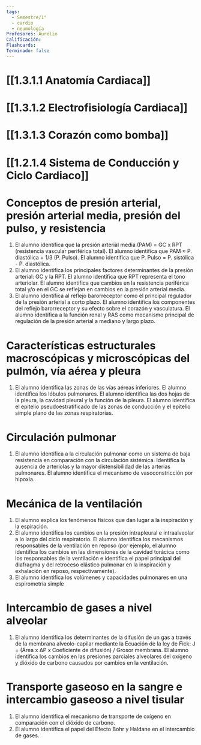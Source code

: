 ```yaml
---
tags:
  - Semestre/1°
  - cardio
  - neumología
Profesores: Aurelio
Calificación: 
Flashcards: 
Terminado: false
---
```

# [[1.3.1.1 Anatomía Cardiaca]]

# [[1.3.1.2 Electrofisiología Cardiaca]]

# [[1.3.1.3 Corazón como bomba]]

# [[1.2.1.4 Sistema de Conducción y Ciclo Cardiaco]]
# Conceptos de presión arterial, presión arterial media, presión del pulso, y resistencia
1. El alumno identifica que la presión arterial media (PAM) = GC x RPT (resistencia vascular periférica total).  El alumno identifica que PAM ≈ P. diastólica + 1/3 (P. Pulso). El alumno identifica que P. Pulso = P. sistólica - P. diastólica.
2. El alumno identifica los principales factores determinantes de la presión arterial: GC y la RPT. El alumno identifica que RPT representa el tono arteriolar. El alumno identifica que cambios en la resistencia periférica total y/o en el GC se reflejan en cambios en la presión arterial media.
4. El alumno identifica al reflejo barorreceptor como el principal regulador de la presión arterial a corto plazo. El alumno identifica los componentes del reflejo barorreceptor y su efecto sobre el corazón y vasculatura. El alumno identifica a la función renal y RAS como mecanismo principal de regulación de la presión arterial a mediano y largo plazo.
# Características estructurales macroscópicas y microscópicas del pulmón, vía aérea y pleura
1. El alumno identifica las zonas de las vías aéreas inferiores.  El alumno identifica los lóbulos pulmonares.  El alumno identifica las dos hojas de la pleura, la cavidad pleural y la función de la pleura.  El alumno identifica el epitelio pseudoestratificado de las zonas de conducción y el epitelio simple plano de las zonas respiratorias.
# Circulación pulmonar
1. El alumno identifica a la circulación pulmonar como un sistema de baja resistencia en comparación con la circulación sistémica. Identifica la ausencia de arteriolas y la mayor distensibilidad de las arterias pulmonares. El alumno identifica el mecanismo de vasoconstricción por hipoxia.
# Mecánica de la ventilación
1. El alumno explica los fenómenos físicos que dan lugar a la inspiración y la espiración.
2. El alumno identifica los cambios en la presión intrapleural e intraalveolar a lo largo del ciclo respiratorio. El alumno identifica los mecanismos responsables de la ventilación en reposo (por ejemplo, el alumno identifica los cambios en las dimensiones de la cavidad torácica como los responsables de la ventilación e identifica el papel principal del diafragma y del retroceso elástico pulmonar en la inspiración y exhalación en reposo, respectivamente).
3. El alumno identifica los volúmenes y capacidades pulmonares en una espirometría simple
# Intercambio de gases a nivel alveolar
1. El alumno identifica los determinantes de la difusión de un gas a través de la membrana alveolo-capilar mediante la Ecuación de la ley de Fick: J = (Área x ΔP x Coeficiente de difusión) / Grosor membrana. El alumno identifica los cambios en las presiones parciales alveolares del oxígeno y dióxido de carbono causados por cambios en la ventilación.
# Transporte gaseoso en la sangre e intercambio gaseoso a nivel tisular
1. El alumno identifica el mecanismo de transporte de oxígeno en comparación con el dióxido de carbono.
2. El alumno identifica el papel del Efecto Bohr y Haldane en el intercambio de gases.
